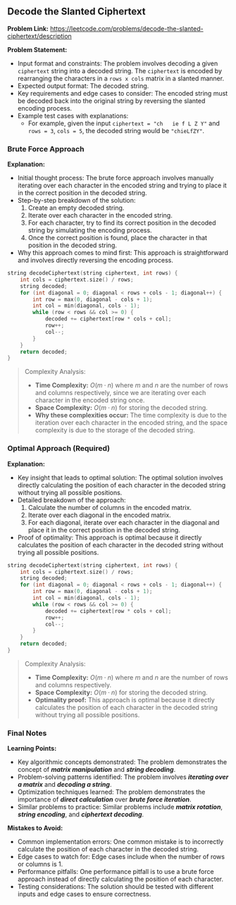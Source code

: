 ## Decode the Slanted Ciphertext
**Problem Link:** https://leetcode.com/problems/decode-the-slanted-ciphertext/description

**Problem Statement:**
- Input format and constraints: The problem involves decoding a given `ciphertext` string into a decoded string. The `ciphertext` is encoded by rearranging the characters in a `rows x cols` matrix in a slanted manner.
- Expected output format: The decoded string.
- Key requirements and edge cases to consider: The encoded string must be decoded back into the original string by reversing the slanted encoding process.
- Example test cases with explanations: 
    - For example, given the input `ciphertext = "ch   ie f L Z Y"` and `rows = 3`, `cols = 5`, the decoded string would be `"chieLfZY"`.

### Brute Force Approach

**Explanation:**
- Initial thought process: The brute force approach involves manually iterating over each character in the encoded string and trying to place it in the correct position in the decoded string.
- Step-by-step breakdown of the solution:
    1. Create an empty decoded string.
    2. Iterate over each character in the encoded string.
    3. For each character, try to find its correct position in the decoded string by simulating the encoding process.
    4. Once the correct position is found, place the character in that position in the decoded string.
- Why this approach comes to mind first: This approach is straightforward and involves directly reversing the encoding process.

```cpp
string decodeCiphertext(string ciphertext, int rows) {
    int cols = ciphertext.size() / rows;
    string decoded;
    for (int diagonal = 0; diagonal < rows + cols - 1; diagonal++) {
        int row = max(0, diagonal - cols + 1);
        int col = min(diagonal, cols - 1);
        while (row < rows && col >= 0) {
            decoded += ciphertext[row * cols + col];
            row++;
            col--;
        }
    }
    return decoded;
}
```

> Complexity Analysis:
> - **Time Complexity:** $O(m \cdot n)$ where $m$ and $n$ are the number of rows and columns respectively, since we are iterating over each character in the encoded string once.
> - **Space Complexity:** $O(m \cdot n)$ for storing the decoded string.
> - **Why these complexities occur:** The time complexity is due to the iteration over each character in the encoded string, and the space complexity is due to the storage of the decoded string.

### Optimal Approach (Required)

**Explanation:**
- Key insight that leads to optimal solution: The optimal solution involves directly calculating the position of each character in the decoded string without trying all possible positions.
- Detailed breakdown of the approach:
    1. Calculate the number of columns in the encoded matrix.
    2. Iterate over each diagonal in the encoded matrix.
    3. For each diagonal, iterate over each character in the diagonal and place it in the correct position in the decoded string.
- Proof of optimality: This approach is optimal because it directly calculates the position of each character in the decoded string without trying all possible positions.

```cpp
string decodeCiphertext(string ciphertext, int rows) {
    int cols = ciphertext.size() / rows;
    string decoded;
    for (int diagonal = 0; diagonal < rows + cols - 1; diagonal++) {
        int row = max(0, diagonal - cols + 1);
        int col = min(diagonal, cols - 1);
        while (row < rows && col >= 0) {
            decoded += ciphertext[row * cols + col];
            row++;
            col--;
        }
    }
    return decoded;
}
```

> Complexity Analysis:
> - **Time Complexity:** $O(m \cdot n)$ where $m$ and $n$ are the number of rows and columns respectively.
> - **Space Complexity:** $O(m \cdot n)$ for storing the decoded string.
> - **Optimality proof:** This approach is optimal because it directly calculates the position of each character in the decoded string without trying all possible positions.

### Final Notes

**Learning Points:**
- Key algorithmic concepts demonstrated: The problem demonstrates the concept of **_matrix manipulation_** and **_string decoding_**.
- Problem-solving patterns identified: The problem involves **_iterating over a matrix_** and **_decoding a string_**.
- Optimization techniques learned: The problem demonstrates the importance of **_direct calculation_** over **_brute force iteration_**.
- Similar problems to practice: Similar problems include **_matrix rotation_**, **_string encoding_**, and **_ciphertext decoding_**.

**Mistakes to Avoid:**
- Common implementation errors: One common mistake is to incorrectly calculate the position of each character in the decoded string.
- Edge cases to watch for: Edge cases include when the number of rows or columns is 1.
- Performance pitfalls: One performance pitfall is to use a brute force approach instead of directly calculating the position of each character.
- Testing considerations: The solution should be tested with different inputs and edge cases to ensure correctness.